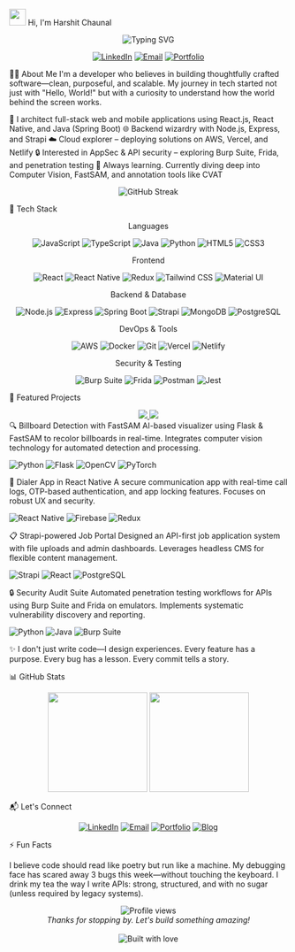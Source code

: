 <img src="https://raw.githubusercontent.com/MartinHeinz/MartinHeinz/master/wave.gif" width="30px"> Hi, I'm Harshit Chaunal
<div align="center">
  <img src="https://readme-typing-svg.herokuapp.com?font=Fira+Code&weight=500&size=24&pause=1000&color=2E97CB&center=true&vCenter=true&random=false&width=500&lines=Full-Stack+Developer;Tech+Explorer;Builder+of+Things+That+Work" alt="Typing SVG" />
</div>
<p align="center">
  <a href="https://www.linkedin.com/in/harshitchaunal/"><img src="https://img.shields.io/badge/LinkedIn-0077B5?style=for-the-badge&logo=linkedin&logoColor=white" alt="LinkedIn" /></a>
  <a href="mailto:your-email@example.com"><img src="https://img.shields.io/badge/Email-D14836?style=for-the-badge&logo=gmail&logoColor=white" alt="Email" /></a>
  <a href="#"><img src="https://img.shields.io/badge/Portfolio-000000?style=for-the-badge&logo=vercel&logoColor=white" alt="Portfolio" /></a>
</p>

👨‍💻 About Me
I'm a developer who believes in building thoughtfully crafted software—clean, purposeful, and scalable. My journey in tech started not just with "Hello, World!" but with a curiosity to understand how the world behind the screen works.

🧩 I architect full-stack web and mobile applications using React.js, React Native, and Java (Spring Boot)
🌐 Backend wizardry with Node.js, Express, and Strapi
☁️ Cloud explorer – deploying solutions on AWS, Vercel, and Netlify
🔒 Interested in AppSec & API security – exploring Burp Suite, Frida, and penetration testing
🧠 Always learning. Currently diving deep into Computer Vision, FastSAM, and annotation tools like CVAT

<div align="center">
  <img src="https://github-readme-streak-stats.herokuapp.com/?user=harshitchaunal321&theme=tokyonight" alt="GitHub Streak" />
</div>

🧰 Tech Stack
<div align="center">
Languages
<p>
  <img src="https://img.shields.io/badge/JavaScript-F7DF1E?style=for-the-badge&logo=javascript&logoColor=black" alt="JavaScript" />
  <img src="https://img.shields.io/badge/TypeScript-3178C6?style=for-the-badge&logo=typescript&logoColor=white" alt="TypeScript" />
  <img src="https://img.shields.io/badge/Java-ED8B00?style=for-the-badge&logo=openjdk&logoColor=white" alt="Java" />
  <img src="https://img.shields.io/badge/Python-3776AB?style=for-the-badge&logo=python&logoColor=white" alt="Python" />
  <img src="https://img.shields.io/badge/HTML5-E34F26?style=for-the-badge&logo=html5&logoColor=white" alt="HTML5" />
  <img src="https://img.shields.io/badge/CSS3-1572B6?style=for-the-badge&logo=css3&logoColor=white" alt="CSS3" />
</p>
Frontend
<p>
  <img src="https://img.shields.io/badge/React-20232A?style=for-the-badge&logo=react&logoColor=61DAFB" alt="React" />
  <img src="https://img.shields.io/badge/React_Native-20232A?style=for-the-badge&logo=react&logoColor=61DAFB" alt="React Native" />
  <img src="https://img.shields.io/badge/Redux-764ABC?style=for-the-badge&logo=redux&logoColor=white" alt="Redux" />
  <img src="https://img.shields.io/badge/Tailwind_CSS-38B2AC?style=for-the-badge&logo=tailwind-css&logoColor=white" alt="Tailwind CSS" />
  <img src="https://img.shields.io/badge/Material_UI-0081CB?style=for-the-badge&logo=material-ui&logoColor=white" alt="Material UI" />
</p>
Backend & Database
<p>
  <img src="https://img.shields.io/badge/Node.js-339933?style=for-the-badge&logo=nodedotjs&logoColor=white" alt="Node.js" />
  <img src="https://img.shields.io/badge/Express-000000?style=for-the-badge&logo=express&logoColor=white" alt="Express" />
  <img src="https://img.shields.io/badge/Spring_Boot-6DB33F?style=for-the-badge&logo=spring-boot&logoColor=white" alt="Spring Boot" />
  <img src="https://img.shields.io/badge/Strapi-2F2E8B?style=for-the-badge&logo=strapi&logoColor=white" alt="Strapi" />
  <img src="https://img.shields.io/badge/MongoDB-47A248?style=for-the-badge&logo=mongodb&logoColor=white" alt="MongoDB" />
  <img src="https://img.shields.io/badge/PostgreSQL-316192?style=for-the-badge&logo=postgresql&logoColor=white" alt="PostgreSQL" />
</p>
DevOps & Tools
<p>
  <img src="https://img.shields.io/badge/AWS-FF9900?style=for-the-badge&logo=amazonaws&logoColor=white" alt="AWS" />
  <img src="https://img.shields.io/badge/Docker-2496ED?style=for-the-badge&logo=docker&logoColor=white" alt="Docker" />
  <img src="https://img.shields.io/badge/Git-F05032?style=for-the-badge&logo=git&logoColor=white" alt="Git" />
  <img src="https://img.shields.io/badge/Vercel-000000?style=for-the-badge&logo=vercel&logoColor=white" alt="Vercel" />
  <img src="https://img.shields.io/badge/Netlify-00C7B7?style=for-the-badge&logo=netlify&logoColor=white" alt="Netlify" />
</p>
Security & Testing
<p>
  <img src="https://img.shields.io/badge/Burp_Suite-FF6633?style=for-the-badge&logo=burp-suite&logoColor=white" alt="Burp Suite" />
  <img src="https://img.shields.io/badge/Frida-EF3939?style=for-the-badge&logo=frida&logoColor=white" alt="Frida" />
  <img src="https://img.shields.io/badge/Postman-FF6C37?style=for-the-badge&logo=postman&logoColor=white" alt="Postman" />
  <img src="https://img.shields.io/badge/Jest-C21325?style=for-the-badge&logo=jest&logoColor=white" alt="Jest" />
</p>
</div>

📂 Featured Projects
<div align="center">
  <a href="https://github.com/harshitchaunal321/project-name">
    <img src="https://github-readme-stats.vercel.app/api/pin/?username=harshitchaunal321&repo=repo-name-1&theme=tokyonight" />
  </a>
  <a href="https://github.com/harshitchaunal321/project-name">
    <img src="https://github-readme-stats.vercel.app/api/pin/?username=harshitchaunal321&repo=repo-name-2&theme=tokyonight" />
  </a>
</div>
🔍 Billboard Detection with FastSAM
AI-based visualizer using Flask & FastSAM to recolor billboards in real-time. Integrates computer vision technology for automated detection and processing.
<p>
  <img src="https://img.shields.io/badge/Python-3776AB?style=flat-square&logo=python&logoColor=white" alt="Python" />
  <img src="https://img.shields.io/badge/Flask-000000?style=flat-square&logo=flask&logoColor=white" alt="Flask" />
  <img src="https://img.shields.io/badge/OpenCV-5C3EE8?style=flat-square&logo=opencv&logoColor=white" alt="OpenCV" />
  <img src="https://img.shields.io/badge/PyTorch-EE4C2C?style=flat-square&logo=pytorch&logoColor=white" alt="PyTorch" />
</p>
📱 Dialer App in React Native
A secure communication app with real-time call logs, OTP-based authentication, and app locking features. Focuses on robust UX and security.
<p>
  <img src="https://img.shields.io/badge/React_Native-20232A?style=flat-square&logo=react&logoColor=61DAFB" alt="React Native" />
  <img src="https://img.shields.io/badge/Firebase-FFCA28?style=flat-square&logo=firebase&logoColor=black" alt="Firebase" />
  <img src="https://img.shields.io/badge/Redux-764ABC?style=flat-square&logo=redux&logoColor=white" alt="Redux" />
</p>
📋 Strapi-powered Job Portal
Designed an API-first job application system with file uploads and admin dashboards. Leverages headless CMS for flexible content management.
<p>
  <img src="https://img.shields.io/badge/Strapi-2F2E8B?style=flat-square&logo=strapi&logoColor=white" alt="Strapi" />
  <img src="https://img.shields.io/badge/React-20232A?style=flat-square&logo=react&logoColor=61DAFB" alt="React" />
  <img src="https://img.shields.io/badge/PostgreSQL-316192?style=flat-square&logo=postgresql&logoColor=white" alt="PostgreSQL" />
</p>
🔒 Security Audit Suite
Automated penetration testing workflows for APIs using Burp Suite and Frida on emulators. Implements systematic vulnerability discovery and reporting.
<p>
  <img src="https://img.shields.io/badge/Python-3776AB?style=flat-square&logo=python&logoColor=white" alt="Python" />
  <img src="https://img.shields.io/badge/Java-ED8B00?style=flat-square&logo=openjdk&logoColor=white" alt="Java" />
  <img src="https://img.shields.io/badge/Burp_Suite-FF6633?style=flat-square&logo=burp-suite&logoColor=white" alt="Burp Suite" />
</p>

✨ I don't just write code—I design experiences. Every feature has a purpose. Every bug has a lesson. Every commit tells a story.


📊 GitHub Stats
<div align="center">
  <img height="180em" src="https://github-readme-stats.vercel.app/api?username=harshitchaunal321&show_icons=true&theme=tokyonight&include_all_commits=true&count_private=true" />
  <img height="180em" src="https://github-readme-stats.vercel.app/api/top-langs/?username=harshitchaunal321&layout=compact&langs_count=7&theme=tokyonight" />
</div>

📬 Let's Connect
<p align="center">
  <a href="https://www.linkedin.com/in/harshitchaunal/"><img src="https://img.shields.io/badge/LinkedIn-Harshit_Chaunal-0077B5?style=for-the-badge&logo=linkedin&logoColor=white" alt="LinkedIn" /></a>
  <a href="mailto:your-email@example.com"><img src="https://img.shields.io/badge/Email-Contact_Me-D14836?style=for-the-badge&logo=gmail&logoColor=white" alt="Email" /></a>
  <a href="#"><img src="https://img.shields.io/badge/Portfolio-Coming_Soon-000000?style=for-the-badge&logo=vercel&logoColor=white" alt="Portfolio" /></a>
  <a href="#"><img src="https://img.shields.io/badge/Blog-Tech_Insights-1DA1F2?style=for-the-badge&logo=hashnode&logoColor=white" alt="Blog" /></a>
</p>

⚡ Fun Facts

I believe code should read like poetry but run like a machine.
My debugging face has scared away 3 bugs this week—without touching the keyboard.
I drink my tea the way I write APIs: strong, structured, and with no sugar (unless required by legacy systems).

<div align="center">
  <img src="https://komarev.com/ghpvc/?username=harshitchaunal321&color=blueviolet&style=flat-square&label=Profile+Views" alt="Profile views" />
</div>

<div align="center">
  <i>Thanks for stopping by. Let's build something amazing!</i>
  <br><br>
  <img src="https://forthebadge.com/images/badges/built-with-love.svg" alt="Built with love" />
</div>
